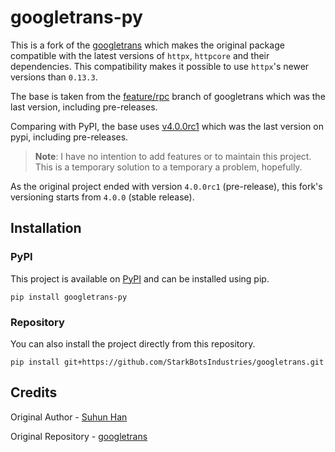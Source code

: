 # googletrans-py

This is a fork of the [googletrans](https://github.com/ssut/py-googletrans) which makes the original package compatible with the latest versions of `httpx`, `httpcore` and their dependencies. This compatibility makes it possible to use `httpx`'s newer versions than `0.13.3`.

The base is taken from the [feature/rpc](https://github.com/ssut/py-googletrans/tree/feature/rpc) branch of googletrans which was the last version, including pre-releases.

Comparing with PyPI, the base uses [v4.0.0rc1](https://pypi.org/project/googletrans/4.0.0rc1/) which was the last version on pypi, including pre-releases.

> **Note**: I have no intention to add features or to maintain this project. This is a temporary solution to a temporary a problem, hopefully.

As the original project ended with version `4.0.0rc1` (pre-release), this fork's versioning starts from `4.0.0` (stable release).

## Installation

### PyPI

This project is available on [PyPI](https://pypi.org/project/googletrans-py) and can be installed using pip.

```shell
pip install googletrans-py
```

### Repository

You can also install the project directly from this repository.

```shell
pip install git+https://github.com/StarkBotsIndustries/googletrans.git
```

## Credits

Original Author - [Suhun Han](https://github.com/ssut)

Original Repository - [googletrans](https://github.com/ssut/py-googletrans)
